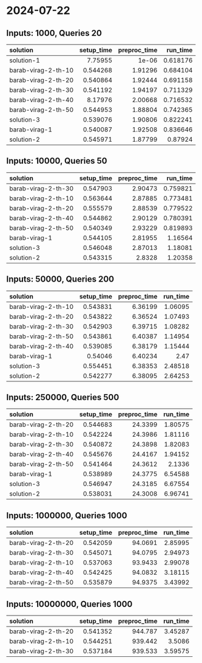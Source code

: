 # 2024-07-22

## Inputs: 1000, Queries 20

| solution            |   setup_time |   preproc_time |   run_time |
|:--------------------|-------------:|---------------:|-----------:|
| solution-1          |     7.75955  |        1e-06   |   0.618176 |
| barab-virag-2-th-10 |     0.544268 |        1.91296 |   0.684104 |
| barab-virag-2-th-20 |     0.540864 |        1.92444 |   0.691158 |
| barab-virag-2-th-30 |     0.541192 |        1.94197 |   0.711329 |
| barab-virag-2-th-40 |     8.17976  |        2.00668 |   0.716532 |
| barab-virag-2-th-50 |     0.544953 |        1.88804 |   0.742365 |
| solution-3          |     0.539076 |        1.90806 |   0.822241 |
| barab-virag-1       |     0.540087 |        1.92508 |   0.836646 |
| solution-2          |     0.545971 |        1.87799 |   0.87924  |

## Inputs: 10000, Queries 50

| solution            |   setup_time |   preproc_time |   run_time |
|:--------------------|-------------:|---------------:|-----------:|
| barab-virag-2-th-30 |     0.547903 |        2.90473 |   0.759821 |
| barab-virag-2-th-10 |     0.563644 |        2.87885 |   0.773481 |
| barab-virag-2-th-20 |     0.555579 |        2.88539 |   0.779522 |
| barab-virag-2-th-40 |     0.544862 |        2.90129 |   0.780391 |
| barab-virag-2-th-50 |     0.540349 |        2.93229 |   0.819893 |
| barab-virag-1       |     0.544105 |        2.81955 |   1.16564  |
| solution-3          |     0.546048 |        2.87013 |   1.18081  |
| solution-2          |     0.543315 |        2.8328  |   1.20358  |

## Inputs: 50000, Queries 200

| solution            |   setup_time |   preproc_time |   run_time |
|:--------------------|-------------:|---------------:|-----------:|
| barab-virag-2-th-10 |     0.543831 |        6.36199 |    1.06095 |
| barab-virag-2-th-20 |     0.543822 |        6.36524 |    1.07493 |
| barab-virag-2-th-30 |     0.542903 |        6.39715 |    1.08282 |
| barab-virag-2-th-50 |     0.543861 |        6.40387 |    1.14954 |
| barab-virag-2-th-40 |     0.539085 |        6.38179 |    1.15444 |
| barab-virag-1       |     0.54046  |        6.40234 |    2.47    |
| solution-3          |     0.554451 |        6.38353 |    2.48518 |
| solution-2          |     0.542277 |        6.38095 |    2.64253 |

## Inputs: 250000, Queries 500

| solution            |   setup_time |   preproc_time |   run_time |
|:--------------------|-------------:|---------------:|-----------:|
| barab-virag-2-th-20 |     0.544683 |        24.3399 |    1.80575 |
| barab-virag-2-th-10 |     0.542224 |        24.3986 |    1.81116 |
| barab-virag-2-th-30 |     0.540872 |        24.3898 |    1.82083 |
| barab-virag-2-th-40 |     0.545676 |        24.4167 |    1.94152 |
| barab-virag-2-th-50 |     0.541464 |        24.3612 |    2.1336  |
| barab-virag-1       |     0.538989 |        24.3775 |    6.54588 |
| solution-3          |     0.546947 |        24.3185 |    6.67554 |
| solution-2          |     0.538031 |        24.3008 |    6.96741 |

## Inputs: 1000000, Queries 1000

| solution            |   setup_time |   preproc_time |   run_time |
|:--------------------|-------------:|---------------:|-----------:|
| barab-virag-2-th-20 |     0.542059 |        94.0691 |    2.85995 |
| barab-virag-2-th-30 |     0.545071 |        94.0795 |    2.94973 |
| barab-virag-2-th-10 |     0.537063 |        93.9433 |    2.99078 |
| barab-virag-2-th-40 |     0.542425 |        94.0832 |    3.18115 |
| barab-virag-2-th-50 |     0.535879 |        94.9375 |    3.43992 |

## Inputs: 10000000, Queries 1000

| solution            |   setup_time |   preproc_time |   run_time |
|:--------------------|-------------:|---------------:|-----------:|
| barab-virag-2-th-20 |     0.541352 |        944.787 |    3.45287 |
| barab-virag-2-th-10 |     0.544251 |        939.442 |    3.5086  |
| barab-virag-2-th-30 |     0.537184 |        939.533 |    3.59575 |